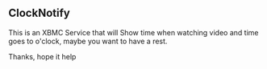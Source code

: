 ## ClockNotify

This is an XBMC Service that will Show time when watching video and time goes to o'clock, maybe you want to have a rest. 

Thanks, hope it help
